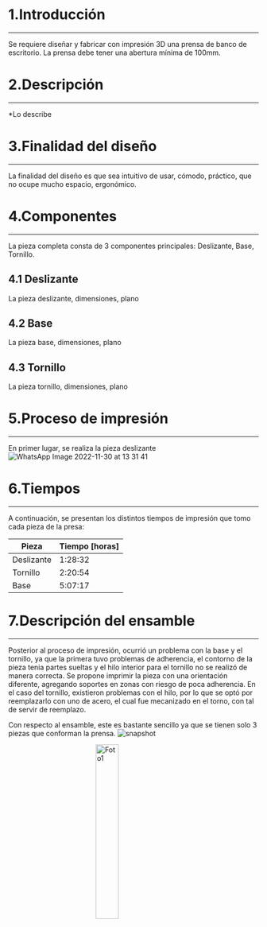 # 1.Introducción
---
Se requiere diseñar y fabricar con impresión 3D una prensa de banco de escritorio. La prensa debe tener una abertura mínima de 100mm.

# 2.Descripción
---
*Lo describe

# 3.Finalidad del diseño
***
La finalidad del diseño es que sea intuitivo de usar, cómodo, práctico, que no ocupe mucho espacio, ergonómico.
# 4.Componentes
***
La pieza completa consta de 3 componentes principales: Deslizante, Base, Tornillo.
## 4.1 Deslizante
La pieza deslizante, dimensiones, plano
## 4.2 Base
La pieza base, dimensiones, plano
## 4.3 Tornillo
La pieza tornillo, dimensiones, plano

# 5.Proceso de impresión
***

En primer lugar, se realiza la pieza deslizante
![WhatsApp Image 2022-11-30 at 13 31 41](https://user-images.githubusercontent.com/119521898/204872660-9d4d00d2-c1ce-4bd4-8da2-cd9124750513.jpeg)
# 6.Tiempos
***

A continuación, se presentan los distintos tiempos de impresión que tomo cada pieza de la presa:

<div align="center">

|Pieza|Tiempo [horas]|
|---|---|
|Deslizante|1:28:32|
|Tornillo|2:20:54|
|Base|5:07:17|

</div>

# 7.Descripción del ensamble
***

Posterior al proceso de impresión, ocurrió un problema con la base y el tornillo, ya que la primera tuvo problemas de adherencia, el contorno de la pieza tenia partes sueltas y el hilo interior para el tornillo no se realizó de manera correcta. Se propone imprimir la pieza con una orientación diferente, agregando soportes en zonas con riesgo de poca adherencia.
En el caso del tornillo, existieron problemas con el hilo, por lo que se optó por reemplazarlo con uno de acero, el cual fue mecanizado en el torno, con tal de servir de reemplazo.

Con respecto al ensamble, este es bastante sencillo ya que se tienen solo 3 piezas que conforman la prensa.
![snapshot](https://user-images.githubusercontent.com/119521898/204866970-33e1e100-6c4c-4347-8576-a44f5549a479.jpg)

<img 
    style="display: block; 
           margin-left: auto;
           margin-right: auto;
           width: 30%;"
    src="https://user-images.githubusercontent.com/119521898/204872660-9d4d00d2-c1ce-4bd4-8da2-cd9124750513.jpeg" 
    alt="Foto1">
</img>
